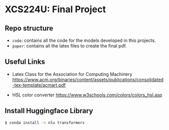 # XCS224U: Final Project

## Repo structure

- `code`: contains all the code for the models developed in this projects.
- `paper`: contains all the latex files to create the final pdf.

## Useful Links

- Latex Class for the Association for Computing Machinery
https://www.acm.org/binaries/content/assets/publications/consolidated-tex-template/acmart.pdf

- HSL color converter
https://www.w3schools.com/colors/colors_hsl.asp

## Install Huggingface Library

```bash
$ conda install -n nlu transformers
```

